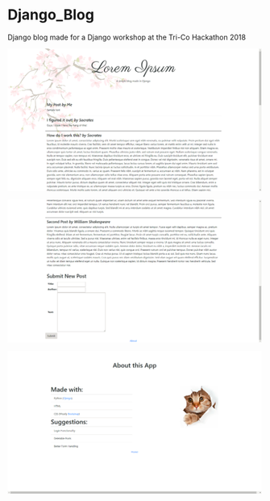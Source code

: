 # Django_Blog
Django blog made for a Django workshop at the Tri-Co Hackathon 2018

![SS1](https://github.com/csvillalta/Django_Blog/blob/master/SS1.PNG)

![SS2](https://github.com/csvillalta/Django_Blog/blob/master/SS2.PNG)

![SS3](https://github.com/csvillalta/Django_Blog/blob/master/SS3.PNG)
